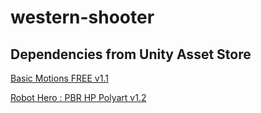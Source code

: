 # western-shooter

## Dependencies from Unity Asset Store

[Basic Motions FREE v1.1](https://assetstore.unity.com/packages/3d/animations/basic-motions-free-154271)

[Robot Hero : PBR HP Polyart v1.2](https://assetstore.unity.com/packages/3d/characters/robots/robot-hero-pbr-hp-polyart-106154)
